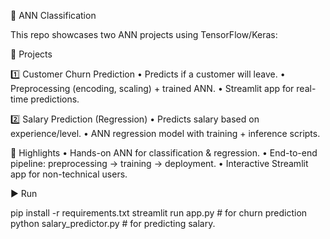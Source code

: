 

🔮 ANN Classification

This repo showcases two ANN projects using TensorFlow/Keras:

📌 Projects

1️⃣ Customer Churn Prediction
	•	Predicts if a customer will leave.
	•	Preprocessing (encoding, scaling) + trained ANN.
	•	Streamlit app for real-time predictions.

2️⃣ Salary Prediction (Regression)
	•	Predicts salary based on experience/level.
	•	ANN regression model with training + inference scripts.

🚀 Highlights
	•	Hands-on ANN for classification & regression.
	•	End-to-end pipeline: preprocessing → training → deployment.
	•	Interactive Streamlit app for non-technical users.

▶️ Run

pip install -r requirements.txt
streamlit run app.py   # for churn prediction
python salary_predictor.py   # for predicting salary.